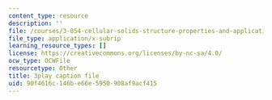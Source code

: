 ```yaml
---
content_type: resource
description: ''
file: /courses/3-054-cellular-solids-structure-properties-and-applications-spring-2015/90f4616c146be66e5950908af9acf415_bDnia4HJRqk.srt
file_type: application/x-subrip
learning_resource_types: []
license: https://creativecommons.org/licenses/by-nc-sa/4.0/
ocw_type: OCWFile
resourcetype: Other
title: 3play caption file
uid: 90f4616c-146b-e66e-5950-908af9acf415
---
```

